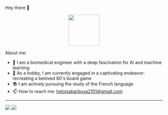 Hey there 👋

<div id="header" align="center">
  <img src="https://media.giphy.com/media/vLlpbDafjgHystuJ0a/giphy.gif" width="100"/>
</div>

About me:

 - 🔭 I am a biomedical engineer with a deep fascination for AI and machine learning
 - 👾 As a hobby, I am currently engaged in a captivating endeavor: recreating a beloved 80's board game
 - 📚 I am actively pursuing the study of the French language
 - 📫 How to reach me: heloisabarbosa2101@gmail.com

---


![](https://github-readme-stats.vercel.app/api?username=HeloBarbosa&count_private=true&show_icons=true)
![](https://github-readme-stats.vercel.app/api/top-langs/?username=HeloBarbosa&layout=compact)
